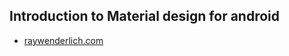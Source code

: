 ## Introduction to Material design for android

* [raywenderlich.com](https://www.raywenderlich.com/2780045-android-an-introduction-to-material-design-with-kotlin)